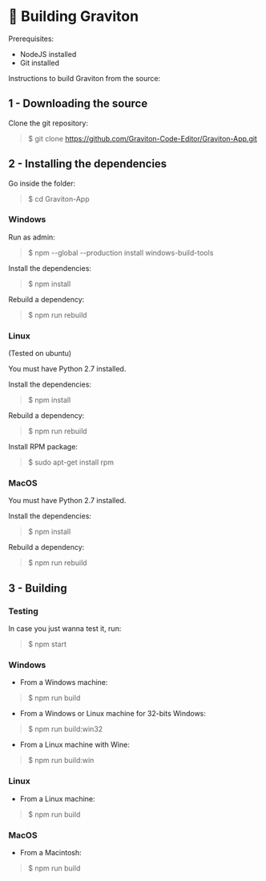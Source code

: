 # 🦾 Building Graviton

Prerequisites:
- NodeJS installed
- Git installed

Instructions to build Graviton from the source:

## 1 - Downloading the source

Clone the git repository:
> $ git clone https://github.com/Graviton-Code-Editor/Graviton-App.git

## 2 - Installing the dependencies

Go inside the folder:
> $ cd Graviton-App

### Windows

Run as admin:
> $ npm --global --production install windows-build-tools

Install the dependencies:
> $ npm install

Rebuild a dependency:
> $ npm run rebuild

### Linux

(Tested on ubuntu)

You must have Python 2.7 installed.

Install the dependencies:
> $ npm install

Rebuild a dependency:
> $ npm run rebuild

Install RPM package:
> $ sudo apt-get install rpm

### MacOS

You must have Python 2.7 installed.

Install the dependencies:
> $ npm install

Rebuild a dependency:
> $ npm run rebuild

## 3 - Building 

### Testing

In case you just wanna test it, run:

> $ npm start

### Windows

- From a Windows machine:

> $ npm run build 

- From a Windows or Linux machine for 32-bits Windows:

> $ npm run build:win32

- From a Linux machine with Wine: 

>  $ npm run build:win 

### Linux

- From a Linux machine: 

>  $ npm run build 
   

### MacOS

- From a Macintosh: 

>  $ npm run build 
